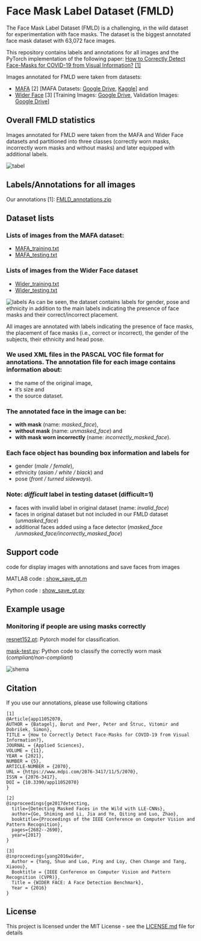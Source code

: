 # Face Mask Label Dataset (FMLD)
The Face Mask Label Dataset (FMLD) is a challenging, in the wild dataset for experimentation with face masks. The dataset is the biggest annotated face mask dataset with 63,072 face images.

This repository contains labels and annotations for all images and the PyTorch implementation of the following paper: [How to Correctly Detect Face-Masks for COVID-19 from Visual Information?](https://www.mdpi.com/2076-3417/11/5/2070/htm) [[1]](#citation)

Images annotated for FMLD were taken from datasets:
- [MAFA](https://imsg.ac.cn/research/maskedface.html) [2] [MAFA Datasets: [Google Drive](https://drive.google.com/open?id=1nbtM1n0--iZ3VVbNGhocxbnBGhMau_OG), [Kaggle](https://www.kaggle.com/rahulmangalampalli/mafa-data)] and 
- [Wider Face](http://shuoyang1213.me/WIDERFACE) [3] [Training Images: [Google Drive](https://drive.google.com/file/d/0B6eKvaijfFUDQUUwd21EckhUbWs/view?usp=sharing), Validation Images: [Google Drive](https://drive.google.com/file/d/0B6eKvaijfFUDd3dIRmpvSk8tLUk/view?usp=sharing)]

## Overall FMLD statistics

Images annotated for FMLD were taken from the MAFA and Wider Face datasets and partitioned into three classes (correctly worn masks, incorrectly worn masks and without masks) and later equipped with additional labels.

![tabel](images/table.png)

## Labels/Annotations for all images
Our annotations [1]:  [FMLD_annotations.zip](FMLD_annotations.zip)

## Dataset lists
### Lists of images from the MAFA dataset:
- [MAFA_training.txt](MAFA_training.txt)
- [MAFA_testing.txt](MAFA_testing.txt)

### Lists of images from the Wider Face dataset
- [Wider_training.txt](Wider_training.txt)
- [Wider_testing.txt](Wider_testing.txt)

![labels](images/labels-01.png "Available labels and the label distribution across the faces annotated for FMLD.")
As can be seen, the dataset contains labels for gender, pose and ethnicity in addition to the main labels indicating the presence of face masks and their correct/incorrect placement.

All images are annotated with labels indicating the presence of face masks, the placement of face masks (i.e., correct or incorrect), the gender of the subjects, their ethnicity and head pose.

### We used XML files in the PASCAL VOC file format for annotations. The annotation file for each image contains information about:
- the name of the original image,
- it’s size and
- the source dataset.

### The annotated face in the image can be:
- **with mask** (name: *masked_face*),
- **without mask** (name: *unmasked_face*) and
- **with mask worn incorrectly** (name: *incorrectly_masked_face*).

### Each face object has bounding box information and labels for
- gender (*male / female*),
- ethnicity (*asian / white / black*) and
- pose (*front / turned sideways*).

### Note: *difficult* label in testing dataset (difficult=1)
- faces with invalid label in original dataset (name: *invalid_face*)
- faces in original dataset but not included in our FMLD dataset (*unmasked_face*)
- additional faces added using a face detector (*masked_face /unmasked_face/incorrectly_masked_face*)

## Support code
code for display images with annotations and save faces from images

MATLAB code : [show_save_gt.m](show_save_gt.m)

Python code : [show_save_gt.py](show_save_gt.py)

## Example usage
### Monitoring if people are using masks correctly

[resnet152.pt](https://unilj-my.sharepoint.com/:u:/g/personal/borutb_fri1_uni-lj_si/EdmDsIgG9XBJkRVXDKyOwvEBK7pK1EEq9cBfOVm3kLzPvw?e=M9pULa): Pytorch model for classification.

[mask-test.py](mask-test.py): Python code to classify the correctly worn mask (*compliant/non-compliant*)

![shema](images/shema.png "Overall pipeline designed for the evaluation procedure.")

## Citation
If you use our annotations, please use following citations
```
[1] 
@Article{app11052070,
AUTHOR = {Batagelj, Borut and Peer, Peter and Štruc, Vitomir and Dobrišek, Simon},
TITLE = {How to Correctly Detect Face-Masks for COVID-19 from Visual Information?},
JOURNAL = {Applied Sciences},
VOLUME = {11},
YEAR = {2021},
NUMBER = {5},
ARTICLE-NUMBER = {2070},
URL = {https://www.mdpi.com/2076-3417/11/5/2070},
ISSN = {2076-3417},
DOI = {10.3390/app11052070}
}

[2]
@inproceedings{ge2017detecting,
  title={Detecting Masked Faces in the Wild with LLE-CNNs},
  author={Ge, Shiming and Li, Jia and Ye, Qiting and Luo, Zhao},
  booktitle={Proceedings of the IEEE Conference on Computer Vision and Pattern Recognition},
  pages={2682--2690},
  year={2017}
}

[3]
@inproceedings{yang2016wider,
  Author = {Yang, Shuo and Luo, Ping and Loy, Chen Change and Tang, Xiaoou},
  Booktitle = {IEEE Conference on Computer Vision and Pattern Recognition (CVPR)},
  Title = {WIDER FACE: A Face Detection Benchmark},
  Year = {2016}
}

```
## License
This project is licensed under the MIT License - see the [LICENSE.md](LICENSE) file for details

